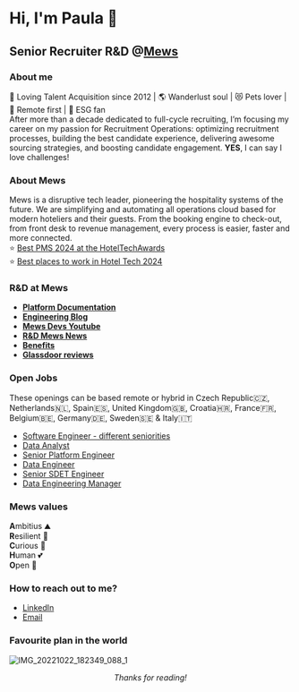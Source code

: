 # Hi, I'm Paula 👋
## Senior Recruiter R&D @[Mews](https://www.mews.com/en)
### About me
💙 Loving Talent Acquisition since 2012 | 🌎 Wanderlust soul | 😻 Pets lover | 🏡 Remote first  | 🌲 ESG fan  
After more than a decade dedicated to full-cycle recruiting, I’m focusing my career on my passion for Recruitment Operations: optimizing recruitment processes, building the best candidate experience, delivering awesome sourcing strategies, and boosting candidate engagement. **YES**, I can say I love challenges!

### About Mews
Mews is a disruptive tech leader, pioneering the hospitality systems of the future. We are simplifying and automating all operations cloud based for modern hoteliers and their guests. From the booking engine to check-out, from front desk to revenue management, every process is easier, faster and more connected.  
⭐ [Best PMS 2024 at the HotelTechAwards](https://www.mews.com/en/blog/mews-best-pms-hotel-tech-report-awards)  
⭐ [Best places to work in Hotel Tech 2024](https://hoteltechreport.com/news/best-places-to-work-2024)  

### R&D at Mews
- **[Platform Documentation](https://www.mews.com/en/platform-documentation)**   
- **[Engineering Blog](https://developers.mews.com/blog/)**  
- **[Mews Devs Youtube](https://www.youtube.com/channel/UCrepPB-0Yryop41OuQbQR3w)**   
- **[R&D Mews News](https://www.linkedin.com/company/mewsrnd/)**
- **[Benefits](https://www.mews.com/en/careers)**   
- **[Glassdoor reviews](https://www.glassdoor.com/Overview/Working-at-Mews-EI_IE2600502.11,15.htm)**

### Open Jobs
These openings can be based remote or hybrid in Czech Republic🇨🇿, Netherlands🇳🇱, Spain🇪🇸, United Kingdom🇬🇧, Croatia🇭🇷, France🇫🇷, Belgium🇧🇪, Germany🇩🇪, Sweden🇸🇪 & Italy🇮🇹

- [Software Engineer - different seniorities](https://www.mews.com/en/careers/jobs/4224291101?gh_jid=4224291101)
- [Data Analyst](https://www.mews.com/en/careers/jobs/4342577101?gh_jid=4342577101)   
- [Senior Platform Engineer](https://www.mews.com/en/careers/jobs/4289522101?gh_jid=4289522101)      
- [Data Engineer](https://www.mews.com/en/careers/jobs/4335515101?gh_jid=4335515101)     
- [Senior SDET Engineer](https://www.mews.com/en/careers/jobs/4277093101?gh_jid=4277093101)
- [Data Engineering Manager](https://www.mews.com/en/careers/jobs/4349000101?gh_jid=4349000101)   

### Mews values
**A**mbitius ⛰️  
**R**esilient 💪       
**C**urious 👀    
**H**uman 💕   
**O**pen 📖  

### How to reach out to me?
- [LinkedIn](https://www.linkedin.com/in/gomezpaula/)  
- [Email](mailto:paula.gomez@mews.com)

### Favourite plan in the world
![IMG_20221022_182349_088_1](https://github.com/pgg89/pgg89/assets/79692339/18baa25c-55e6-46ee-a847-482f1d8fd535)

*<p align="center"> Thanks for reading!*
